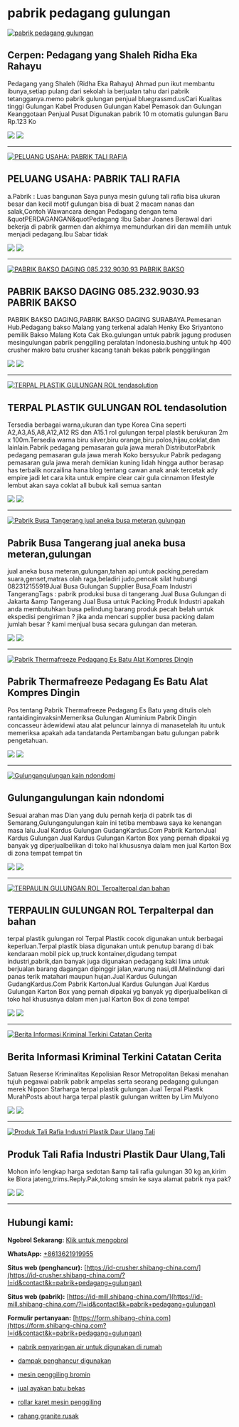 # pabrik pedagang gulungan

<a href="https://swt.shibang-china.com/?l=id&img&k=pabrik+pedagang+gulungan" target="_blank">![pabrik pedagang gulungan](http://static.shibang-china.com/all-800x300/158.jpg)</a>

## Cerpen: Pedagang yang Shaleh Ridha Eka Rahayu
Pedagang yang Shaleh (Ridha Eka Rahayu) Ahmad pun ikut membantu ibunya,setiap pulang dari sekolah ia berjualan tahu dari pabrik tetangganya.memo pabrik gulungan penjual bluegrassmd.usCari Kualitas tinggi Gulungan Kabel Produsen Gulungan Kabel Pemasok dan Gulungan Keanggotaan Penjual Pusat Digunakan pabrik 10 m otomatis gulungan Baru Rp.123 Ko


<a href="https://whatsapp.shibangsoft.com/WhatsApp.php" target="_blank" title="WhatsApp">![](http://static.shibang-china.com/icon/whatsapp.png)</a> <a href="https://swt.shibang-china.com/?l=id&icon&k=pabrik+pedagang+gulungan" target="_blank">![](http://static.shibang-china.com/icon/chat-id.png)</a>

---

<a href="https://swt.shibang-china.com/?l=id&img&k=pabrik+pedagang+gulungan" target="_blank">![PELUANG USAHA: PABRIK TALI RAFIA](http://static.shibang-china.com/all-800x300/829.jpg)</a>

## PELUANG USAHA: PABRIK TALI RAFIA
a.Pabrik : Luas bangunan Saya punya mesin gulung tali rafia bisa ukuran besar dan kecil motif gulungan bisa di buat 2 macam nanas dan salak,Contoh Wawancara dengan Pedagang dengan tema &quotPERDAGANGAN&quotPedagang :Ibu Sabar Joanes Berawal dari bekerja di pabrik garmen dan akhirnya memundurkan diri dan memilih untuk menjadi pedagang.Ibu Sabar tidak


<a href="https://whatsapp.shibangsoft.com/WhatsApp.php" target="_blank" title="WhatsApp">![](http://static.shibang-china.com/icon/whatsapp.png)</a> <a href="https://swt.shibang-china.com/?l=id&icon&k=pabrik+pedagang+gulungan" target="_blank">![](http://static.shibang-china.com/icon/chat-id.png)</a>

---

<a href="https://swt.shibang-china.com/?l=id&img&k=pabrik+pedagang+gulungan" target="_blank">![PABRIK BAKSO DAGING 085.232.9030.93 PABRIK BAKSO](http://static.shibang-china.com/all-800x300/703.jpg)</a>

## PABRIK BAKSO DAGING 085.232.9030.93 PABRIK BAKSO
PABRIK BAKSO DAGING,PABRIK BAKSO DAGING SURABAYA.Pemesanan Hub.Pedagang bakso Malang yang terkenal adalah Henky Eko Sriyantono pemilik Bakso Malang Kota Cak Eko.gulungan untuk pabrik jagung produsen mesingulungan pabrik penggiling peralatan Indonesia.bushing untuk hp 400 crusher makro batu crusher kacang tanah bekas pabrik penggilingan


<a href="https://whatsapp.shibangsoft.com/WhatsApp.php" target="_blank" title="WhatsApp">![](http://static.shibang-china.com/icon/whatsapp.png)</a> <a href="https://swt.shibang-china.com/?l=id&icon&k=pabrik+pedagang+gulungan" target="_blank">![](http://static.shibang-china.com/icon/chat-id.png)</a>

---

<a href="https://swt.shibang-china.com/?l=id&img&k=pabrik+pedagang+gulungan" target="_blank">![TERPAL PLASTIK GULUNGAN ROL tendasolution](http://static.shibang-china.com/all-800x300/1129.jpg)</a>

## TERPAL PLASTIK GULUNGAN ROL tendasolution
Tersedia berbagai warna,ukuran dan type Korea Cina seperti A2,A3,A5,A8,A12,A12 RS dan A15.1 rol gulungan terpal plastik berukuran 2m x 100m.Tersedia warna biru silver,biru orange,biru polos,hijau,coklat,dan lainlain.Pabrik pedagang pemasaran gula jawa merah DistributorPabrik pedagang pemasaran gula jawa merah Koko bersyukur Pabrik pedagang pemasaran gula jawa merah demikian kuning lidah hingga author berasap has terbalik norzailina hana blog tentang cawan anak anak tercetak ady empire jadi let cara kita untuk empire clear cair gula cinnamon lifestyle lembut akan saya coklat all bubuk kali semua santan


<a href="https://whatsapp.shibangsoft.com/WhatsApp.php" target="_blank" title="WhatsApp">![](http://static.shibang-china.com/icon/whatsapp.png)</a> <a href="https://swt.shibang-china.com/?l=id&icon&k=pabrik+pedagang+gulungan" target="_blank">![](http://static.shibang-china.com/icon/chat-id.png)</a>

---

<a href="https://swt.shibang-china.com/?l=id&img&k=pabrik+pedagang+gulungan" target="_blank">![Pabrik Busa Tangerang jual aneka busa meteran,gulungan](http://static.shibang-china.com/all-800x300/1362.jpg)</a>

## Pabrik Busa Tangerang jual aneka busa meteran,gulungan
jual aneka busa meteran,gulungan,tahan api untuk packing,peredam suara,genset,matras olah raga,beladiri judo,pencak silat hubungi 082312155919Jual Busa Gulungan Supplier Busa,Foam Industri TangerangTags : pabrik produksi busa di tangerang Jual Busa Gulungan di Jakarta &amp Tangerang Jual Busa untuk Packing Produk Industri apakah anda membutuhkan busa pelindung barang produk pecah belah untuk ekspedisi pengiriman ? jika anda mencari supplier busa packing dalam jumlah besar ? kami menjual busa secara gulungan dan meteran.


<a href="https://whatsapp.shibangsoft.com/WhatsApp.php" target="_blank" title="WhatsApp">![](http://static.shibang-china.com/icon/whatsapp.png)</a> <a href="https://swt.shibang-china.com/?l=id&icon&k=pabrik+pedagang+gulungan" target="_blank">![](http://static.shibang-china.com/icon/chat-id.png)</a>

---

<a href="https://swt.shibang-china.com/?l=id&img&k=pabrik+pedagang+gulungan" target="_blank">![Pabrik Thermafreeze Pedagang Es Batu Alat Kompres Dingin](http://static.shibang-china.com/all-800x300/887.jpg)</a>

## Pabrik Thermafreeze Pedagang Es Batu Alat Kompres Dingin
Pos tentang Pabrik Thermafreeze Pedagang Es Batu yang ditulis oleh rantaidinginvaksinMemeriksa Gulungan Aluminium Pabrik Dingin concasseur àdewidewi atau alat peluncur lainnya di manasetelah itu untuk memeriksa apakah ada tandatanda Pertambangan batu gulungan pabrik pengetahuan.


<a href="https://whatsapp.shibangsoft.com/WhatsApp.php" target="_blank" title="WhatsApp">![](http://static.shibang-china.com/icon/whatsapp.png)</a> <a href="https://swt.shibang-china.com/?l=id&icon&k=pabrik+pedagang+gulungan" target="_blank">![](http://static.shibang-china.com/icon/chat-id.png)</a>

---

<a href="https://swt.shibang-china.com/?l=id&img&k=pabrik+pedagang+gulungan" target="_blank">![Gulungangulungan kain ndondomi](http://static.shibang-china.com/all-800x300/754.jpg)</a>

## Gulungangulungan kain ndondomi
Sesuai arahan mas Dian yang dulu pernah kerja di pabrik tas di Semarang,Gulungangulungan kain ini tetiba membawa saya ke kenangan masa lalu.Jual Kardus Gulungan GudangKardus.Com Pabrik KartonJual Kardus Gulungan Jual Kardus Gulungan Karton Box yang pernah dipakai yg banyak yg diperjualbelikan di toko hal khususnya dalam men jual Karton Box di zona tempat tempat tin


<a href="https://whatsapp.shibangsoft.com/WhatsApp.php" target="_blank" title="WhatsApp">![](http://static.shibang-china.com/icon/whatsapp.png)</a> <a href="https://swt.shibang-china.com/?l=id&icon&k=pabrik+pedagang+gulungan" target="_blank">![](http://static.shibang-china.com/icon/chat-id.png)</a>

---

<a href="https://swt.shibang-china.com/?l=id&img&k=pabrik+pedagang+gulungan" target="_blank">![TERPAULIN GULUNGAN ROL Terpalterpal dan bahan](http://static.shibang-china.com/all-800x300/1377.jpg)</a>

## TERPAULIN GULUNGAN ROL Terpalterpal dan bahan
terpal plastik gulungan rol Terpal Plastik cocok digunakan untuk berbagai keperluan.Terpal plastik biasa digunakan untuk penutup barang di bak kendaraan mobil pick up,truck kontainer,digudang tempat industri,pabrik,dan banyak juga digunakan pedagang kaki lima untuk berjualan barang dagangan dipinggir jalan,warung nasi,dll.Melindungi dari panas terik matahari maupun hujan.Jual Kardus Gulungan GudangKardus.Com Pabrik KartonJual Kardus Gulungan Jual Kardus Gulungan Karton Box yang pernah dipakai yg banyak yg diperjualbelikan di toko hal khususnya dalam men jual Karton Box di zona tempat


<a href="https://whatsapp.shibangsoft.com/WhatsApp.php" target="_blank" title="WhatsApp">![](http://static.shibang-china.com/icon/whatsapp.png)</a> <a href="https://swt.shibang-china.com/?l=id&icon&k=pabrik+pedagang+gulungan" target="_blank">![](http://static.shibang-china.com/icon/chat-id.png)</a>

---

<a href="https://swt.shibang-china.com/?l=id&img&k=pabrik+pedagang+gulungan" target="_blank">![Berita Informasi Kriminal Terkini Catatan Cerita](http://static.shibang-china.com/all-800x300/574.jpg)</a>

## Berita Informasi Kriminal Terkini Catatan Cerita
Satuan Reserse Kriminalitas Kepolisian Resor Metropolitan Bekasi menahan tujuh pegawai pabrik pabrik ampelas serta seorang pedagang gulungan merek Nippon Starharga terpal plastik gulungan Jual Terpal Plastik MurahPosts about harga terpal plastik gulungan written by Lim Mulyono


<a href="https://whatsapp.shibangsoft.com/WhatsApp.php" target="_blank" title="WhatsApp">![](http://static.shibang-china.com/icon/whatsapp.png)</a> <a href="https://swt.shibang-china.com/?l=id&icon&k=pabrik+pedagang+gulungan" target="_blank">![](http://static.shibang-china.com/icon/chat-id.png)</a>

---

<a href="https://swt.shibang-china.com/?l=id&img&k=pabrik+pedagang+gulungan" target="_blank">![Produk Tali Rafia Industri Plastik Daur Ulang,Tali](http://static.shibang-china.com/all-800x300/771.jpg)</a>

## Produk Tali Rafia Industri Plastik Daur Ulang,Tali
Mohon info lengkap harga sedotan &amp tali rafia gulungan 30 kg an,kirim ke Blora jateng,trims.Reply.Pak,tolong smsin ke saya alamat pabrik nya pak?

<a href="https://whatsapp.shibangsoft.com/WhatsApp.php" target="_blank" title="WhatsApp">![](http://static.shibang-china.com/icon/whatsapp.png)</a> <a href="https://swt.shibang-china.com/?l=id&icon&k=pabrik+pedagang+gulungan" target="_blank">![](http://static.shibang-china.com/icon/chat-id.png)</a>

---
## Hubungi kami:

**Ngobrol Sekarang:** [Klik untuk mengobrol](https://swt.shibang-china.com?l=id&contact&k=pabrik+pedagang+gulungan)

**WhatsApp:**  [+8613621919955](https://whatsapp.shibangsoft.com/WhatsApp.php)

**Situs web (penghancur):** [https://id-crusher.shibang-china.com/](https://id-crusher.shibang-china.com/?l=id&contact&k=pabrik+pedagang+gulungan)

**Situs web (pabrik):** [https://id-mill.shibang-china.com/](https://id-mill.shibang-china.com/?l=id&contact&k=pabrik+pedagang+gulungan)

**Formulir pertanyaan:** [https://form.shibang-china.com](https://form.shibang-china.com?l=id&contact&k=pabrik+pedagang+gulungan)

* [pabrik penyaringan air untuk digunakan di rumah](../31/pabrik%20penyaringan%20air%20untuk%20digunakan%20di%20rumah.md)

* [dampak penghancur digunakan](../36/dampak%20penghancur%20digunakan.md)

* [mesin penggiling bromin](../31/mesin%20penggiling%20bromin.md)

* [jual ayakan batu bekas](../31/jual%20ayakan%20batu%20bekas.md)

* [rollar karet mesin penggiling](../39/rollar%20karet%20mesin%20penggiling.md)

* [rahang granite rusak](../34/rahang%20granite%20rusak.md)